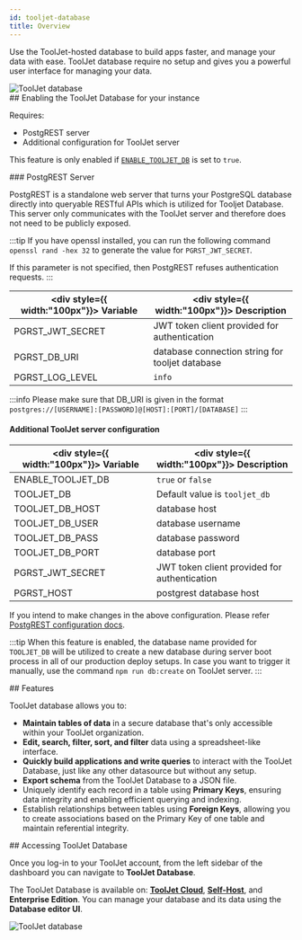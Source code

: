 ```yaml
---
id: tooljet-database
title: Overview
---
```


Use the ToolJet-hosted database to build apps faster, and manage your data with ease. ToolJet database require no setup and gives you a powerful user interface for managing your data.

<div style={{textAlign: 'center'}}>
    <img style={{ border:'0', marginBottom:'15px', borderRadius:'5px', boxShadow: '0px 1px 3px rgba(0, 0, 0, 0.2)' }} className="screenshot-full" src="/img/v2-beta/database/ux2/tjdb-v2.png" alt="ToolJet database" />
</div>

<div>
## Enabling the ToolJet Database for your instance

Requires:
- PostgREST server
- Additional configuration for ToolJet server

This feature is only enabled if [`ENABLE_TOOLJET_DB`](/docs/setup/env-vars#enable-tooljet-database--optional-) is set to `true`.

<div>
### PostgREST Server

PostgREST is a standalone web server that turns your PostgreSQL database directly into queryable RESTful APIs which is utilized for Tooljet Database. This server only communicates with the ToolJet server and therefore does not need to be publicly exposed.

:::tip
If you have openssl installed, you can run the following command `openssl rand -hex 32` to generate the value for `PGRST_JWT_SECRET`.

If this parameter is not specified, then PostgREST refuses authentication requests.
:::

| <div style={{ width:"100px"}}> Variable  </div>         | <div style={{ width:"100px"}}> Description  </div>                                   |
| ------------------ | ----------------------------------------------- |
| PGRST_JWT_SECRET   | JWT token client provided for authentication    |
| PGRST_DB_URI       | database connection string for tooljet database |
| PGRST_LOG_LEVEL    | `info`                                          |

:::info
Please make sure that DB_URI is given in the format `postgres://[USERNAME]:[PASSWORD]@[HOST]:[PORT]/[DATABASE]`
:::

</div>

#### Additional ToolJet server configuration


| <div style={{ width:"100px"}}> Variable </div>           | <div style={{ width:"100px"}}> Description </div>                                  |
| ------------------ | -------------------------------------------- |
| ENABLE_TOOLJET_DB  | `true` or `false`                            |
| TOOLJET_DB         | Default value is `tooljet_db`                |
| TOOLJET_DB_HOST    | database host                                |
| TOOLJET_DB_USER    | database username                            |
| TOOLJET_DB_PASS    | database password                            |
| TOOLJET_DB_PORT    | database port                                |
| PGRST_JWT_SECRET   | JWT token client provided for authentication |
| PGRST_HOST         | postgrest database host                      |


If you intend to make changes in the above configuration. Please refer [PostgREST configuration docs](https://postgrest.org/en/stable/configuration.html#environment-variables).

:::tip
When this feature is enabled, the database name provided for `TOOLJET_DB` will be utilized to create a new database during server boot process in all of our production deploy setups.
In case you want to trigger it manually, use the command `npm run db:create` on ToolJet server.
:::

</div>

<div>
## Features

ToolJet database allows you to:

- **Maintain tables of data** in a secure database that's only accessible within your ToolJet organization.
- **Edit, search, filter, sort, and filter** data using a spreadsheet-like interface.
- **Quickly build applications and write queries** to interact with the ToolJet Database, just like any other datasource but without any setup.
- **Export schema** from the ToolJet Database to a JSON file.
- Uniquely identify each record in a table using **Primary Keys**, ensuring data integrity and enabling efficient querying and indexing.
- Establish relationships between tables using **Foreign Keys**, allowing you to create associations based on the Primary Key of one table and maintain referential integrity.

</div>

<div>
## Accessing ToolJet Database

Once you log-in to your ToolJet account, from the left sidebar of the dashboard you can navigate to **ToolJet Database**.

The ToolJet Database is available on: **[ToolJet Cloud](https://tooljet.com)**, **[Self-Host](/docs/setup/)**, and **Enterprise Edition**. You can manage your database and its data using the **Database editor UI**.

<div style={{textAlign: 'center'}}>
    <img style={{ border:'0', marginBottom:'15px', borderRadius:'5px', boxShadow: '0px 1px 3px rgba(0, 0, 0, 0.2)' }} className="screenshot-full" src="/img/v2-beta/database/ux2/tjdbside-v2.png" alt="ToolJet database" />
</div>

</div>


